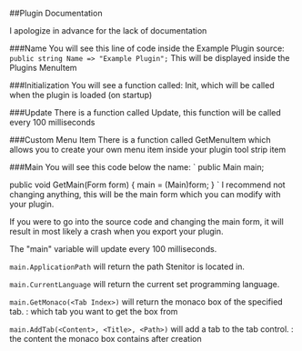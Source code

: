 ##Plugin Documentation

I apologize in advance for the lack of documentation 

###Name
You will see this line of code inside the Example Plugin source:
`public string Name => "Example Plugin";`
This will be displayed inside the Plugins MenuItem

###Initialization
You will see a function called: Init, which will be called when the plugin is loaded (on startup)

###Update
There is a function called Update, this function will be called every 100 milliseconds

###Custom Menu Item
There is a function called GetMenuItem which allows you to create your own menu item inside your plugin tool strip item

###Main
You will see this code below the name:
`
public Main main;

public void GetMain(Form form)
{
  main = (Main)form;
}
`
I recommend not changing anything,
this will be the main form which you can modify with your plugin.

If you were to go into the source code and changing the main form,
it will result in most likely a crash when you export your plugin.

The "main" variable will update every 100 milliseconds.

`main.ApplicationPath` will return the path Stenitor is located in.

`main.CurrentLanguage` will return the current set programming language.

`main.GetMonaco(<Tab Index>)` will return the monaco box of the specified tab.
<Tab Index>: which tab you want to get the box from

`main.AddTab(<Content>, <Title>, <Path>)` will add a tab to the tab control.
<Content>: the content the monaco box contains after creation
<Title>: the text of the tab item
<Path>: only used for python to know what file to execute

`main.GetText(<Tab Index>)` gets the text of the monaco box of the tab.
<Tab Index>: the index of what tab you want

`main.Run()` runs the script of the selected tab if its runnable.

`main.OpenFile()` opens the open file dialog for you to select what file to open.

`main.SaveFile()` opens the save file dialog for you to select where to save opened file.

`main.NewFile()` opens the save file dialog for you to select where to create a new file.

`main.ToggleFullscreen()` toggles fullscreen.
